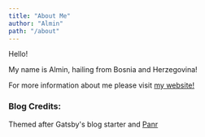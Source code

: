```yaml
---
title: "About Me"
author: "Almin"
path: "/about"
---
```


Hello! 

My name is Almin, hailing from Bosnia and Herzegovina! 

For more information about me please visit [my website!](https://almin.dev)


### Blog Credits:

Themed after Gatsby's blog starter and [Panr](https://www.gatsbyjs.com/starters/panr/gatsby-starter-hello-friend)

